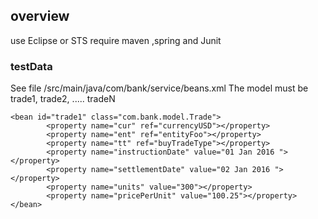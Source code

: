 ## overview

use Eclipse or STS 
require maven ,spring and Junit 

### testData
See file /src/main/java/com/bank/service/beans.xml
The model must be trade1, trade2, ..... tradeN
```
<bean id="trade1" class="com.bank.model.Trade">
		<property name="cur" ref="currencyUSD"></property>
		<property name="ent" ref="entityFoo"></property>
		<property name="tt" ref="buyTradeType"></property>
		<property name="instructionDate" value="01 Jan 2016 "></property>
		<property name="settlementDate" value="02 Jan 2016 "></property>
		<property name="units" value="300"></property>
		<property name="pricePerUnit" value="100.25"></property>		
</bean>
```

